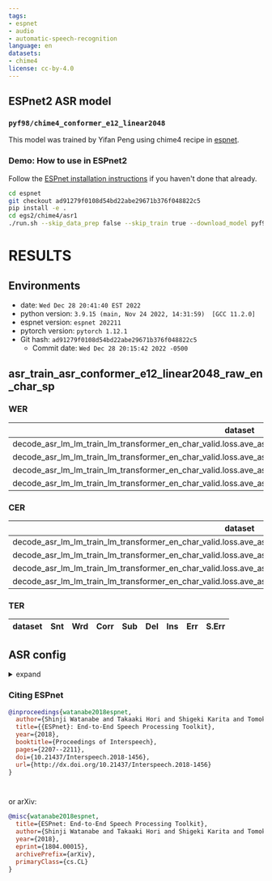 ```yaml
---
tags:
- espnet
- audio
- automatic-speech-recognition
language: en
datasets:
- chime4
license: cc-by-4.0
---
```


## ESPnet2 ASR model 

### `pyf98/chime4_conformer_e12_linear2048`

This model was trained by Yifan Peng using chime4 recipe in [espnet](https://github.com/espnet/espnet/).

### Demo: How to use in ESPnet2

Follow the [ESPnet installation instructions](https://espnet.github.io/espnet/installation.html)
if you haven't done that already.

```bash
cd espnet
git checkout ad91279f0108d54bd22abe29671b376f048822c5
pip install -e .
cd egs2/chime4/asr1
./run.sh --skip_data_prep false --skip_train true --download_model pyf98/chime4_conformer_e12_linear2048
```

<!-- Generated by scripts/utils/show_asr_result.sh -->
# RESULTS
## Environments
- date: `Wed Dec 28 20:41:40 EST 2022`
- python version: `3.9.15 (main, Nov 24 2022, 14:31:59)  [GCC 11.2.0]`
- espnet version: `espnet 202211`
- pytorch version: `pytorch 1.12.1`
- Git hash: `ad91279f0108d54bd22abe29671b376f048822c5`
  - Commit date: `Wed Dec 28 20:15:42 2022 -0500`

## asr_train_asr_conformer_e12_linear2048_raw_en_char_sp
### WER

|dataset|Snt|Wrd|Corr|Sub|Del|Ins|Err|S.Err|
|---|---|---|---|---|---|---|---|---|
|decode_asr_lm_lm_train_lm_transformer_en_char_valid.loss.ave_asr_model_valid.acc.ave/dt05_real_beamformit_5mics|1640|27119|93.3|5.4|1.3|0.5|7.3|55.6|
|decode_asr_lm_lm_train_lm_transformer_en_char_valid.loss.ave_asr_model_valid.acc.ave/dt05_simu_beamformit_5mics|1640|27120|91.7|6.7|1.6|0.9|9.1|62.0|
|decode_asr_lm_lm_train_lm_transformer_en_char_valid.loss.ave_asr_model_valid.acc.ave/et05_real_beamformit_5mics|1320|21409|89.2|8.9|1.9|1.1|12.0|64.5|
|decode_asr_lm_lm_train_lm_transformer_en_char_valid.loss.ave_asr_model_valid.acc.ave/et05_simu_beamformit_5mics|1320|21416|87.8|9.6|2.6|1.4|13.6|68.1|

### CER

|dataset|Snt|Wrd|Corr|Sub|Del|Ins|Err|S.Err|
|---|---|---|---|---|---|---|---|---|
|decode_asr_lm_lm_train_lm_transformer_en_char_valid.loss.ave_asr_model_valid.acc.ave/dt05_real_beamformit_5mics|1640|160390|97.2|1.5|1.3|0.7|3.5|55.6|
|decode_asr_lm_lm_train_lm_transformer_en_char_valid.loss.ave_asr_model_valid.acc.ave/dt05_simu_beamformit_5mics|1640|160400|96.3|2.0|1.7|1.0|4.7|62.0|
|decode_asr_lm_lm_train_lm_transformer_en_char_valid.loss.ave_asr_model_valid.acc.ave/et05_real_beamformit_5mics|1320|126796|95.1|2.8|2.1|1.2|6.1|64.6|
|decode_asr_lm_lm_train_lm_transformer_en_char_valid.loss.ave_asr_model_valid.acc.ave/et05_simu_beamformit_5mics|1320|126812|94.0|3.1|3.0|1.6|7.7|68.1|

### TER

|dataset|Snt|Wrd|Corr|Sub|Del|Ins|Err|S.Err|
|---|---|---|---|---|---|---|---|---|

## ASR config

<details><summary>expand</summary>

```
config: conf/tuning/train_asr_conformer_e12_linear2048.yaml
print_config: false
log_level: INFO
dry_run: false
iterator_type: sequence
output_dir: exp/asr_train_asr_conformer_e12_linear2048_raw_en_char_sp
ngpu: 1
seed: 2022
num_workers: 4
num_att_plot: 3
dist_backend: nccl
dist_init_method: env://
dist_world_size: 2
dist_rank: 0
local_rank: 0
dist_master_addr: localhost
dist_master_port: 45069
dist_launcher: null
multiprocessing_distributed: true
unused_parameters: false
sharded_ddp: false
cudnn_enabled: true
cudnn_benchmark: false
cudnn_deterministic: true
collect_stats: false
write_collected_feats: false
max_epoch: 50
patience: null
val_scheduler_criterion:
- valid
- loss
early_stopping_criterion:
- valid
- loss
- min
best_model_criterion:
-   - valid
    - acc
    - max
keep_nbest_models: 10
nbest_averaging_interval: 0
grad_clip: 5.0
grad_clip_type: 2.0
grad_noise: false
accum_grad: 1
no_forward_run: false
resume: true
train_dtype: float32
use_amp: true
log_interval: null
use_matplotlib: true
use_tensorboard: true
create_graph_in_tensorboard: false
use_wandb: false
wandb_project: null
wandb_id: null
wandb_entity: null
wandb_name: null
wandb_model_log_interval: -1
detect_anomaly: false
pretrain_path: null
init_param: []
ignore_init_mismatch: false
freeze_param: []
num_iters_per_epoch: null
batch_size: 20
valid_batch_size: null
batch_bins: 15000000
valid_batch_bins: null
train_shape_file:
- exp/asr_stats_raw_en_char_sp/train/speech_shape
- exp/asr_stats_raw_en_char_sp/train/text_shape.char
valid_shape_file:
- exp/asr_stats_raw_en_char_sp/valid/speech_shape
- exp/asr_stats_raw_en_char_sp/valid/text_shape.char
batch_type: numel
valid_batch_type: null
fold_length:
- 80000
- 150
sort_in_batch: descending
sort_batch: descending
multiple_iterator: false
chunk_length: 500
chunk_shift_ratio: 0.5
num_cache_chunks: 1024
train_data_path_and_name_and_type:
-   - dump/raw/tr05_multi_noisy_si284_sp/wav.scp
    - speech
    - kaldi_ark
-   - dump/raw/tr05_multi_noisy_si284_sp/text
    - text
    - text
valid_data_path_and_name_and_type:
-   - dump/raw/dt05_multi_isolated_1ch_track/wav.scp
    - speech
    - kaldi_ark
-   - dump/raw/dt05_multi_isolated_1ch_track/text
    - text
    - text
allow_variable_data_keys: false
max_cache_size: 0.0
max_cache_fd: 32
valid_max_cache_size: null
optim: adam
optim_conf:
    lr: 0.001
    weight_decay: 1.0e-06
scheduler: warmuplr
scheduler_conf:
    warmup_steps: 25000
token_list:
- <blank>
- <unk>
- <space>
- E
- T
- A
- N
- I
- O
- S
- R
- H
- L
- D
- C
- U
- M
- P
- F
- G
- Y
- W
- B
- V
- K
- .
- X
- ''''
- J
- Q
- Z
- ','
- '-'
- '"'
- <NOISE>
- '*'
- ':'
- (
- )
- '?'
- '&'
- ;
- '!'
- /
- '{'
- '}'
- '1'
- '2'
- '0'
- $
- '8'
- '9'
- '6'
- '3'
- '5'
- '7'
- '4'
- '~'
- '`'
- _
- <*IN*>
- <*MR.*>
- \
- ^
- <sos/eos>
init: null
input_size: null
ctc_conf:
    dropout_rate: 0.0
    ctc_type: builtin
    reduce: true
    ignore_nan_grad: null
    zero_infinity: true
joint_net_conf: null
use_preprocessor: true
token_type: char
bpemodel: null
non_linguistic_symbols: data/nlsyms.txt
cleaner: null
g2p: null
speech_volume_normalize: null
rir_scp: null
rir_apply_prob: 1.0
noise_scp: null
noise_apply_prob: 1.0
noise_db_range: '13_15'
short_noise_thres: 0.5
frontend: default
frontend_conf:
    n_fft: 512
    win_length: 400
    hop_length: 160
    fs: 16k
specaug: specaug
specaug_conf:
    apply_time_warp: true
    time_warp_window: 5
    time_warp_mode: bicubic
    apply_freq_mask: true
    freq_mask_width_range:
    - 0
    - 27
    num_freq_mask: 2
    apply_time_mask: true
    time_mask_width_ratio_range:
    - 0.0
    - 0.05
    num_time_mask: 2
normalize: global_mvn
normalize_conf:
    stats_file: exp/asr_stats_raw_en_char_sp/train/feats_stats.npz
model: espnet
model_conf:
    ctc_weight: 0.3
    lsm_weight: 0.1
    length_normalized_loss: false
preencoder: null
preencoder_conf: {}
encoder: conformer
encoder_conf:
    output_size: 256
    attention_heads: 4
    linear_units: 2048
    num_blocks: 12
    dropout_rate: 0.1
    positional_dropout_rate: 0.1
    attention_dropout_rate: 0.1
    input_layer: conv2d
    normalize_before: true
    macaron_style: true
    rel_pos_type: latest
    pos_enc_layer_type: rel_pos
    selfattention_layer_type: rel_selfattn
    activation_type: swish
    use_cnn_module: true
    cnn_module_kernel: 31
postencoder: null
postencoder_conf: {}
decoder: transformer
decoder_conf:
    attention_heads: 4
    linear_units: 2048
    num_blocks: 6
    dropout_rate: 0.1
    positional_dropout_rate: 0.1
    self_attention_dropout_rate: 0.1
    src_attention_dropout_rate: 0.1
preprocessor: default
preprocessor_conf: {}
required:
- output_dir
- token_list
version: '202211'
distributed: true
```

</details>



### Citing ESPnet

```BibTex
@inproceedings{watanabe2018espnet,
  author={Shinji Watanabe and Takaaki Hori and Shigeki Karita and Tomoki Hayashi and Jiro Nishitoba and Yuya Unno and Nelson Yalta and Jahn Heymann and Matthew Wiesner and Nanxin Chen and Adithya Renduchintala and Tsubasa Ochiai},
  title={{ESPnet}: End-to-End Speech Processing Toolkit},
  year={2018},
  booktitle={Proceedings of Interspeech},
  pages={2207--2211},
  doi={10.21437/Interspeech.2018-1456},
  url={http://dx.doi.org/10.21437/Interspeech.2018-1456}
}




```

or arXiv:

```bibtex
@misc{watanabe2018espnet,
  title={ESPnet: End-to-End Speech Processing Toolkit}, 
  author={Shinji Watanabe and Takaaki Hori and Shigeki Karita and Tomoki Hayashi and Jiro Nishitoba and Yuya Unno and Nelson Yalta and Jahn Heymann and Matthew Wiesner and Nanxin Chen and Adithya Renduchintala and Tsubasa Ochiai},
  year={2018},
  eprint={1804.00015},
  archivePrefix={arXiv},
  primaryClass={cs.CL}
}
```
